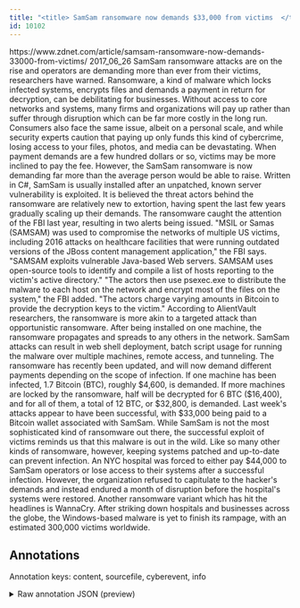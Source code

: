 ```yaml
---
title: "<title> SamSam ransomware now demands $33,000 from victims  </title>"
id: 10102
---
```


<title> SamSam ransomware now demands $33,000 from victims  </title>
<source> https://www.zdnet.com/article/samsam-ransomware-now-demands-33000-from-victims/ </source>
<date> 2017_06_26 </date>
<text>
	SamSam ransomware attacks are on the rise and operators are demanding more than ever from their victims, researchers have warned.
Ransomware, a kind of malware which locks infected systems, encrypts files and demands a payment in return for decryption, can be debilitating for businesses. Without access to core networks and systems, many firms and organizations will pay up rather than suffer through disruption which can be far more costly in the long run.
Consumers also face the same issue, albeit on a personal scale, and while security experts caution that paying up only funds this kind of cybercrime, losing access to your files, photos, and media can be devastating.
	When payment demands are a few hundred dollars or so, victims may be more inclined to pay the fee. However, the SamSam ransomware is now demanding far more than the average person would be able to raise.
Written in C#, SamSam is usually installed after an unpatched, known server vulnerability is exploited. It is believed the threat actors behind the ransomware are relatively new to extortion, having spent the last few years gradually scaling up their demands.
	The ransomware caught the attention of the FBI last year, resulting in two alerts being issued.
"MSIL or Samas (SAMSAM) was used to compromise the networks of multiple US victims, including 2016 attacks on healthcare facilities that were running outdated versions of the JBoss content management application," the FBI says. "SAMSAM exploits vulnerable Java-based Web servers. SAMSAM uses open-source tools to identify and compile a list of hosts reporting to the victim's active directory." 
"The actors then use psexec.exe to distribute the malware to each host on the network and encrypt most of the files on the system," the FBI added. "The actors charge varying amounts in Bitcoin to provide the decryption keys to the victim."
According to AlientVault researchers, the ransomware is more akin to a targeted attack than opportunistic ransomware. After being installed on one machine, the ransomware propagates and spreads to any others in the network. SamSam attacks can result in web shell deployment, batch script usage for running the malware over multiple machines, remote access, and tunneling.
The ransomware has recently been updated, and will now demand different payments depending on the scope of infection.
If one machine has been infected, 1.7 Bitcoin (BTC), roughly $4,600, is demanded. If more machines are locked by the ransomware, half will be decrypted for 6 BTC ($16,400), and for all of them, a total of 12 BTC, or $32,800, is demanded.
	Last week's attacks appear to have been successful, with $33,000 being paid to a Bitcoin wallet associated with SamSam.
While SamSam is not the most sophisticated kind of ransomware out there, the successful exploit of victims reminds us that this malware is out in the wild. Like so many other kinds of ransomware, however, keeping systems patched and up-to-date can prevent infection.
	An NYC hospital was forced to either pay $44,000 to SamSam operators or lose access to their systems after a successful infection. However, the organization refused to capitulate to the hacker's demands and instead endured a month of disruption before the hospital's systems were restored.
Another ransomware variant which has hit the headlines is WannaCry. After striking down hospitals and businesses across the globe, the Windows-based malware is yet to finish its rampage, with an estimated 300,000 victims worldwide.
</text>



## Annotations

Annotation keys: content, sourcefile, cyberevent, info

<details>
<summary>Raw annotation JSON (preview)</summary>

```json
{
  "content": "SamSam ransomware attacks are on the rise and operators are demanding more than ever from their victims, researchers have warned. Ransomware, a kind of malware which locks infected systems, encrypts files and demands a payment in return for decryption, can be debilitating for businesses. Without access to core networks and systems, many firms and organizations will pay up rather than suffer through disruption which can be far more costly in the long run. Consumers also face the same issue, albeit on a personal scale, and while security experts caution that paying up only funds this kind of cybercrime, losing access to your files, photos, and media can be devastating. \tWhen payment demands are a few hundred dollars or so, victims may be more inclined to pay the fee. However, the SamSam ransomware is now demanding far more than the average person would be able to raise. Written in C#, SamSam is usually installed after an unpatched, known server vulnerability is exploited. It is believed the threat actors behind the ransomware are relatively new to extortion, having spent the last few years gradually scaling up their demands. \tThe ransomware caught the attention of the FBI last year, resulting in two alerts being issued. \"MSIL or Samas (SAMSAM) was used to compromise the networks of multiple US victims, including 2016 attacks on healthcare facilities that were running outdated versions of the JBoss content management application,\" the FBI says. \"SAMSAM exploits vulnerable Java-based Web servers. SAMSAM uses open-source tools to identify and compile a list of hosts reporting to the victim's active directory.\"  \"The actors then use psexec.exe to distribute the malware to each host on the network and encrypt most of the files on the system,\" the FBI added. \"The actors charge varying amounts in Bitcoin to provide the decryption keys to the victim.\" According to AlientVault researchers, the ransomware is more akin to a targeted attack than opportunistic ransomware. After being installed on one machine, the ransomware propagates and spreads to any others in the network. SamSam attacks can result in web shell deployment, batch script usage for running the malware over multiple machines, remote access, and tunneling. The ransomware has recently been updated, and will now demand different payments depending on the scope of infection. If one machine has been infected, 1.7 Bitcoin (BTC), roughly $4,600, is demanded. If more machines are locked by the ransomware, half will be decrypted for 6 BTC ($16,400), and for all of them, a total of 12 BTC, or $32,800, is demanded. \tLast week's attacks appear to have been successful, with $33,000 being paid to a Bitcoin wallet associated with SamSam. While SamSam is not the most sophisticated kind of ransomware out there, the successful exploit of victims reminds us that this malware is out in the wild. Like so many other kinds of ransomware, however, keeping systems patched and up-to-date can prevent infection. \tAn NYC hospital was forced to either pay $44,000 to SamSam operators or lose access to their systems after a successful infection. However, the organization refused to capitulate to the hacker's demands and instead endured a month of disruption before the hospital's systems were restored. Another ransomware variant which has hit the headlines is WannaCry. After striking down hospitals and businesses across the globe, the Windows-based malware is yet to finish its rampage, with an estimated 300,000 victims worldwide.",
  "sourcefile": "10102.txt",
  "cyberevent": {
    "hopper": [
      {
        "index": 0,
        "relation": "Same",
        "events": [
          {
            "index": "E5",
            "type": "Attack",
            "realis": "Generic",
            "nugget": {
              "startOffset": 683,
              "index": "T13",
              "endOffset": 698,
              "text": "payment demands"
            },
            "argument": [
              {
```
</details>
